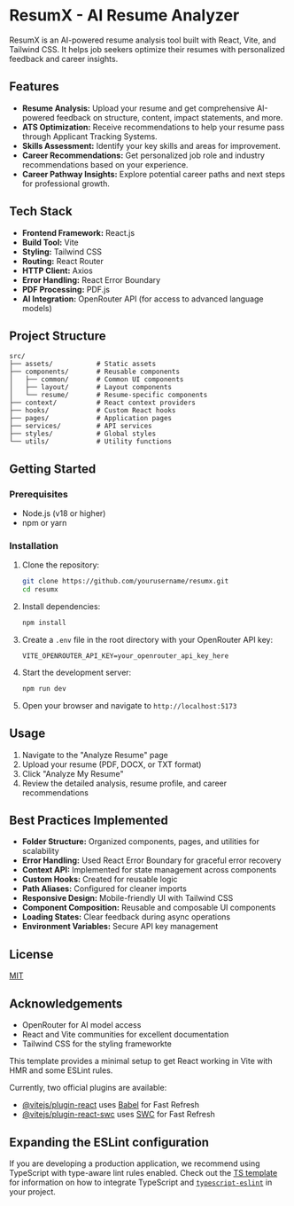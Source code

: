 # ResumX - AI Resume Analyzer

ResumX is an AI-powered resume analysis tool built with React, Vite, and Tailwind CSS. It helps job seekers optimize their resumes with personalized feedback and career insights.

## Features

- **Resume Analysis:** Upload your resume and get comprehensive AI-powered feedback on structure, content, impact statements, and more.
- **ATS Optimization:** Receive recommendations to help your resume pass through Applicant Tracking Systems.
- **Skills Assessment:** Identify your key skills and areas for improvement.
- **Career Recommendations:** Get personalized job role and industry recommendations based on your experience.
- **Career Pathway Insights:** Explore potential career paths and next steps for professional growth.

## Tech Stack

- **Frontend Framework:** React.js
- **Build Tool:** Vite
- **Styling:** Tailwind CSS
- **Routing:** React Router
- **HTTP Client:** Axios
- **Error Handling:** React Error Boundary
- **PDF Processing:** PDF.js
- **AI Integration:** OpenRouter API (for access to advanced language models)

## Project Structure

```
src/
├── assets/           # Static assets
├── components/       # Reusable components
│   ├── common/       # Common UI components
│   ├── layout/       # Layout components
│   └── resume/       # Resume-specific components
├── context/          # React context providers
├── hooks/            # Custom React hooks
├── pages/            # Application pages
├── services/         # API services
├── styles/           # Global styles
└── utils/            # Utility functions
```

## Getting Started

### Prerequisites

- Node.js (v18 or higher)
- npm or yarn

### Installation

1. Clone the repository:
   ```bash
   git clone https://github.com/yourusername/resumx.git
   cd resumx
   ```

2. Install dependencies:
   ```bash
   npm install
   ```

3. Create a `.env` file in the root directory with your OpenRouter API key:
   ```
   VITE_OPENROUTER_API_KEY=your_openrouter_api_key_here
   ```

4. Start the development server:
   ```bash
   npm run dev
   ```

5. Open your browser and navigate to `http://localhost:5173`

## Usage

1. Navigate to the "Analyze Resume" page
2. Upload your resume (PDF, DOCX, or TXT format)
3. Click "Analyze My Resume"
4. Review the detailed analysis, resume profile, and career recommendations

## Best Practices Implemented

- **Folder Structure:** Organized components, pages, and utilities for scalability
- **Error Handling:** Used React Error Boundary for graceful error recovery
- **Context API:** Implemented for state management across components
- **Custom Hooks:** Created for reusable logic
- **Path Aliases:** Configured for cleaner imports
- **Responsive Design:** Mobile-friendly UI with Tailwind CSS
- **Component Composition:** Reusable and composable UI components
- **Loading States:** Clear feedback during async operations
- **Environment Variables:** Secure API key management

## License

[MIT](LICENSE)

## Acknowledgements

- OpenRouter for AI model access
- React and Vite communities for excellent documentation
- Tailwind CSS for the styling frameworkte

This template provides a minimal setup to get React working in Vite with HMR and some ESLint rules.

Currently, two official plugins are available:

- [@vitejs/plugin-react](https://github.com/vitejs/vite-plugin-react/blob/main/packages/plugin-react) uses [Babel](https://babeljs.io/) for Fast Refresh
- [@vitejs/plugin-react-swc](https://github.com/vitejs/vite-plugin-react/blob/main/packages/plugin-react-swc) uses [SWC](https://swc.rs/) for Fast Refresh

## Expanding the ESLint configuration

If you are developing a production application, we recommend using TypeScript with type-aware lint rules enabled. Check out the [TS template](https://github.com/vitejs/vite/tree/main/packages/create-vite/template-react-ts) for information on how to integrate TypeScript and [`typescript-eslint`](https://typescript-eslint.io) in your project.
